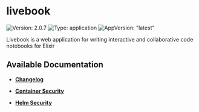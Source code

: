 # livebook

![Version: 2.0.7](https://img.shields.io/badge/Version-2.0.7-informational?style=flat-square) ![Type: application](https://img.shields.io/badge/Type-application-informational?style=flat-square) ![AppVersion: "latest"](https://img.shields.io/badge/AppVersion-"latest"-informational?style=flat-square)

Livebook is a web application for writing interactive and collaborative code notebooks for Elixir

## Available Documentation

- [**Changelog**](CHANGELOG)

- [**Container Security**](container-security)

- [**Helm Security**](helm-security)

